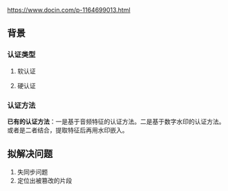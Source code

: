 https://www.docin.com/p-1164699013.html

## 背景

### 认证类型

1. 软认证

2. 硬认证

### 认证方法

**已有的认证方法**：一是基于音频特征的认证方法。二是基于数字水印的认证方法。或者是二者结合，提取特征后再用水印嵌入。

 

## 拟解决问题

1. 失同步问题
2. 定位出被篡改的片段 